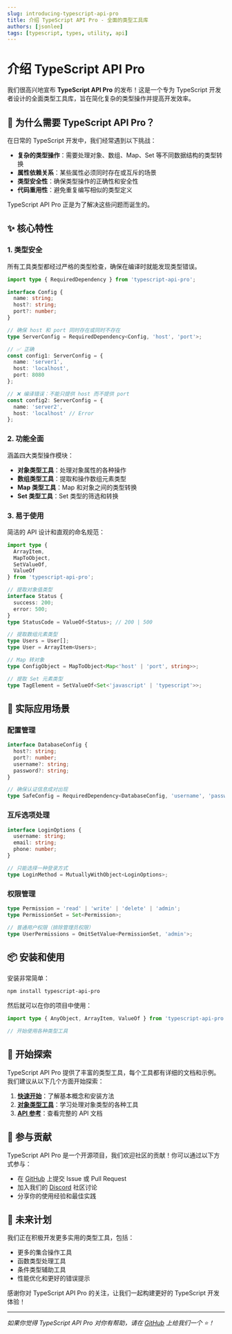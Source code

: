 ```yaml
---
slug: introducing-typescript-api-pro
title: 介绍 TypeScript API Pro - 全面的类型工具库
authors: [jsonlee]
tags: [typescript, types, utility, api]
---
```


# 介绍 TypeScript API Pro

我们很高兴地宣布 **TypeScript API Pro** 的发布！这是一个专为 TypeScript 开发者设计的全面类型工具库，旨在简化复杂的类型操作并提高开发效率。

## 🎯 为什么需要 TypeScript API Pro？

在日常的 TypeScript 开发中，我们经常遇到以下挑战：

- **复杂的类型操作**：需要处理对象、数组、Map、Set 等不同数据结构的类型转换
- **属性依赖关系**：某些属性必须同时存在或互斥的场景
- **类型安全性**：确保类型操作的正确性和安全性
- **代码重用性**：避免重复编写相似的类型定义

TypeScript API Pro 正是为了解决这些问题而诞生的。

<!--truncate-->

## ✨ 核心特性

### 1. 类型安全

所有工具类型都经过严格的类型检查，确保在编译时就能发现类型错误。

```typescript
import type { RequiredDependency } from 'typescript-api-pro';

interface Config {
  name: string;
  host?: string;
  port?: number;
}

// 确保 host 和 port 同时存在或同时不存在
type ServerConfig = RequiredDependency<Config, 'host', 'port'>;

// ✅ 正确
const config1: ServerConfig = {
  name: 'server1',
  host: 'localhost',
  port: 8080
};

// ❌ 编译错误：不能只提供 host 而不提供 port
const config2: ServerConfig = {
  name: 'server2',
  host: 'localhost' // Error
};
```

### 2. 功能全面

涵盖四大类型操作模块：

- **对象类型工具**：处理对象属性的各种操作
- **数组类型工具**：提取和操作数组元素类型
- **Map 类型工具**：Map 和对象之间的类型转换
- **Set 类型工具**：Set 类型的筛选和转换

### 3. 易于使用

简洁的 API 设计和直观的命名规范：

```typescript
import type {
  ArrayItem,
  MapToObject,
  SetValueOf,
  ValueOf
} from 'typescript-api-pro';

// 提取对象值类型
interface Status {
  success: 200;
  error: 500;
}
type StatusCode = ValueOf<Status>; // 200 | 500

// 提取数组元素类型
type Users = User[];
type User = ArrayItem<Users>;

// Map 转对象
type ConfigObject = MapToObject<Map<'host' | 'port', string>>;

// 提取 Set 元素类型
type TagElement = SetValueOf<Set<'javascript' | 'typescript'>>;
```

## 🚀 实际应用场景

### 配置管理

```typescript
interface DatabaseConfig {
  host?: string;
  port?: number;
  username?: string;
  password?: string;
}

// 确保认证信息成对出现
type SafeConfig = RequiredDependency<DatabaseConfig, 'username', 'password'>;
```

### 互斥选项处理

```typescript
interface LoginOptions {
  username: string;
  email: string;
  phone: number;
}

// 只能选择一种登录方式
type LoginMethod = MutuallyWithObject<LoginOptions>;
```

### 权限管理

```typescript
type Permission = 'read' | 'write' | 'delete' | 'admin';
type PermissionSet = Set<Permission>;

// 普通用户权限（排除管理员权限）
type UserPermissions = OmitSetValue<PermissionSet, 'admin'>;
```

## 📦 安装和使用

安装非常简单：

```bash
npm install typescript-api-pro
```

然后就可以在你的项目中使用：

```typescript
import type { AnyObject, ArrayItem, ValueOf } from 'typescript-api-pro';

// 开始使用各种类型工具
```

## 🎉 开始探索

TypeScript API Pro 提供了丰富的类型工具，每个工具都有详细的文档和示例。我们建议从以下几个方面开始探索：

1. **[快速开始](../docs/intro)**：了解基本概念和安装方法
2. **[对象类型工具](../docs/api/object-types)**：学习处理对象类型的各种工具
3. **[API 参考](../docs/api/overview)**：查看完整的 API 文档

## 🤝 参与贡献

TypeScript API Pro 是一个开源项目，我们欢迎社区的贡献！你可以通过以下方式参与：

- 在 [GitHub](https://github.com/JsonLee12138/typescript-api-pro) 上提交 Issue 或 Pull Request
- 加入我们的 [Discord](https://discord.gg/Ah55KD5d) 社区讨论
- 分享你的使用经验和最佳实践

## 🔮 未来计划

我们正在积极开发更多实用的类型工具，包括：

- 更多的集合操作工具
- 函数类型处理工具
- 条件类型辅助工具
- 性能优化和更好的错误提示

感谢你对 TypeScript API Pro 的关注，让我们一起构建更好的 TypeScript 开发体验！

---

_如果你觉得 TypeScript API Pro 对你有帮助，请在 [GitHub](https://github.com/JsonLee12138/typescript-api-pro) 上给我们一个 ⭐️！_
